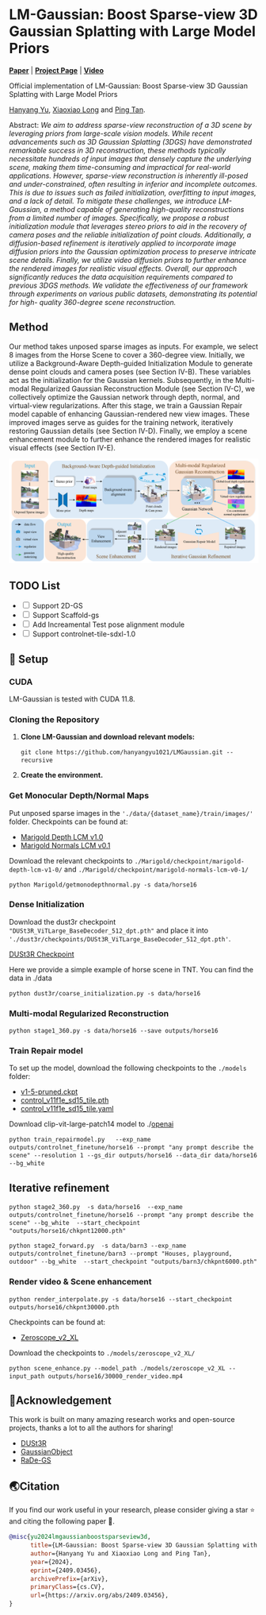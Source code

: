 # LM-Gaussian: Boost Sparse-view 3D Gaussian Splatting with Large Model Priors

[**Paper**](https://arxiv.org/abs/2409.03456) | [**Project Page**](https://hanyangyu1021.github.io/lm-gaussian.github.io/) | [**Video**](https://www.youtube.com/watch?v=ic4luAY_Hvk)

Official implementation of LM-Gaussian: Boost Sparse-view 3D Gaussian Splatting with Large Model Priors

[Hanyang Yu](https://hanyangyu1021.github.io/), [Xiaoxiao Long](https://www.xxlong.site/) and [Ping Tan](https://ece.hkust.edu.hk/pingtan).

Abstract: *We aim to address sparse-view reconstruction of a 3D scene by leveraging priors from large-scale vision models. While recent advancements such as 3D Gaussian Splatting (3DGS) have demonstrated remarkable success in 3D reconstruction, these methods typically necessitate hundreds of input images that densely capture the underlying scene, making them time-consuming and impractical for real-world applications. However, sparse-view reconstruction is inherently ill-posed and under-constrained, often resulting in inferior and incomplete outcomes. This is due to issues such as failed initialization, overfitting to input images, and a lack of detail. To mitigate these challenges, we introduce LM-Gaussian, a method capable of generating high-quality reconstructions from a limited number of images. Specifically, we propose a robust initialization module that leverages stereo priors to aid in the recovery of camera poses and the reliable initialization of point clouds. Additionally, a diffusion-based refinement is iteratively applied to incorporate image diffusion priors into the Gaussian optimization process to preserve intricate scene details. Finally, we utilize video diffusion priors to further enhance the rendered images for realistic visual effects. Overall, our approach significantly reduces the data acquisition requirements compared to previous 3DGS methods. We validate the effectiveness of our framework through experiments on various public datasets, demonstrating its potential for high- quality 360-degree scene reconstruction.*

## Method

Our method takes unposed sparse images as inputs. For example, we select 8 images from the Horse Scene to cover a 360-degree view. Initially, we utilize a Background-Aware Depth-guided Initialization Module to generate dense point clouds and camera poses (see Section IV-B). These variables act as the initialization for the Gaussian kernels. Subsequently, in the Multi-modal Regularized Gaussian Reconstruction Module (see Section IV-C), we collectively optimize the Gaussian network through depth, normal, and virtual-view regularizations. After this stage, we train a Gaussian Repair model capable of enhancing Gaussian-rendered new view images. These improved images serve as guides for the training network, iteratively restoring Gaussian details (see Section IV-D). Finally, we employ a scene enhancement module to further enhance the rendered images for realistic visual effects (see Section IV-E).

<p align="center">
    <img src="assets/overall.png">
</p>

<h2>TODO List</h2>     <ul>         <li>             <input type="checkbox" id="task1">             <label for="task1">Support 2D-GS</label>         </li>         <li>             <input type="checkbox" id="task2">             <label for="task2">Support Scaffold-gs</label>        </li>      <li>             <input type="checkbox" id="task3">             <label for="task3">Add Increamental Test pose alignment module</label>         </li>   <li>         <input type="checkbox" id="task3">             <label for="task4">Support controlnet-tile-sdxl-1.0</label>         </li>  </ul>

## 🚀 Setup

### CUDA

LM-Gaussian is tested with CUDA 11.8.

### Cloning the Repository

<ol>
    <li>
        <strong>Clone LM-Gaussian and download relevant models:</strong>
        <pre><code>git clone https://github.com/hanyangyu1021/LMGaussian.git --recursive</code></pre>
    </li>
    <li>
        <strong>Create the environment.</strong>
    </li>
</ol>

### Get Monocular Depth/Normal Maps

<p>Put unposed sparse images in the <code>'./data/{dataset_name}/train/images/'</code> folder. Checkpoints can be found at:
<ul>
    <li>
        <a href="https://huggingface.co/prs-eth/marigold-depth-lcm-v1-0">Marigold Depth LCM v1.0</a>
    </li>
    <li>
        <a href="https://huggingface.co/prs-eth/marigold-normals-lcm-v0-1">Marigold Normals LCM v0.1</a>
    </li>
</ul>
Download the relevant checkpoints to 
<code>./Marigold/checkpoint/marigold-depth-lcm-v1-0/</code> and 
<code>./Marigold/checkpoint/marigold-normals-lcm-v0-1/</code>

</p>
<pre><code>python Marigold/getmonodepthnormal.py -s data/horse16</code></pre>

### Dense Initialization

<p>

Download the dust3r checkpoint <code>"DUSt3R_ViTLarge_BaseDecoder_512_dpt.pth"</code> and place it into
<code>'./dust3r/checkpoints/DUSt3R_ViTLarge_BaseDecoder_512_dpt.pth'</code>.

</p>
<p>
    <a href="https://download.europe.naverlabs.com/ComputerVision/DUSt3R/DUSt3R_ViTLarge_BaseDecoder_512_dpt.pth">
        DUSt3R Checkpoint
    </a>
</p>
Here we provide a simple example of horse scene in TNT. You can find the data in ./data
<pre><code>python dust3r/coarse_initialization.py -s data/horse16</code></pre>

### Multi-modal Regularized Reconstruction

<pre><code>python stage1_360.py -s data/horse16 --save outputs/horse16</code></pre>

<h3>Train Repair model</h3>

<p>To set up the model, download the following checkpoints to the <code>./models</code> folder:</p>  
    <ul>
        <li>
            <a href="https://huggingface.co/runwayml/stable-diffusion-v1-5/tree/main">v1-5-pruned.ckpt</a>
        </li>
        <li>
            <a href="https://huggingface.co/lllyasviel/ControlNet-v1-1/blob/main/control_v11f1e_sd15_tile.pth">control_v11f1e_sd15_tile.pth</a>
        </li>
        <li>
            <a href="https://huggingface.co/lllyasviel/ControlNet-v1-1/blob/main/control_v11f1e_sd15_tile.yaml">control_v11f1e_sd15_tile.yaml</a>
        </li>
    </ul>

Download clip-vit-large-patch14 model to ./[openai](https://huggingface.co/openai/clip-vit-large-patch14)

<pre><code>python train_repairmodel.py   --exp_name outputs/controlnet_finetune/horse16 --prompt "any prompt describe the scene" --resolution 1 --gs_dir outputs/horse16 --data_dir data/horse16   --bg_white </code></pre>

<h2>Iterative refinement</h2>
<pre><code>python stage2_360.py  -s data/horse16  --exp_name outputs/controlnet_finetune/horse16 --prompt "any prompt describe the scene" --bg_white  --start_checkpoint "outputs/horse16/chkpnt12000.pth"</code></pre>
<pre><code>python stage2_forward.py  -s data/barn3 --exp_name outputs/controlnet_finetune/barn3 --prompt "Houses, playground, outdoor" --bg_white  --start_checkpoint "outputs/barn3/chkpnt6000.pth"</code></pre>

### Render video & Scene enhancement

<pre><code>python render_interpolate.py -s data/horse16 --start_checkpoint outputs/horse16/chkpnt30000.pth</code></pre>

Checkpoints can be found at:

<ul>
    <li>
        <a href="https://huggingface.co/cerspense/zeroscope_v2_XL">Zeroscope_v2_XL</a>
    </li>
</ul>
Download the checkpoints to 
<code>./models/zeroscope_v2_XL/</code>

</p>
<pre><code>python scene_enhance.py --model_path ./models/zeroscope_v2_XL --input_path outputs/horse16/30000_render_video.mp4</code></pre>

## 🤗Acknowledgement

This work is built on many amazing research works and open-source projects, thanks a lot to all the authors for sharing!

- [DUSt3R](https://github.com/naver/dust3r)
- [GaussianObject](https://github.com/GaussianObject/GaussianObject)
- [RaDe-GS](https://github.com/BaowenZ/RaDe-GS)

## 🌏Citation

If you find our work useful in your research, please consider giving a star :star: and citing the following paper :pencil:.

```bibTeX
@misc{yu2024lmgaussianboostsparseview3d,
      title={LM-Gaussian: Boost Sparse-view 3D Gaussian Splatting with Large Model Priors}, 
      author={Hanyang Yu and Xiaoxiao Long and Ping Tan},
      year={2024},
      eprint={2409.03456},
      archivePrefix={arXiv},
      primaryClass={cs.CV},
      url={https://arxiv.org/abs/2409.03456}, 
}
```
